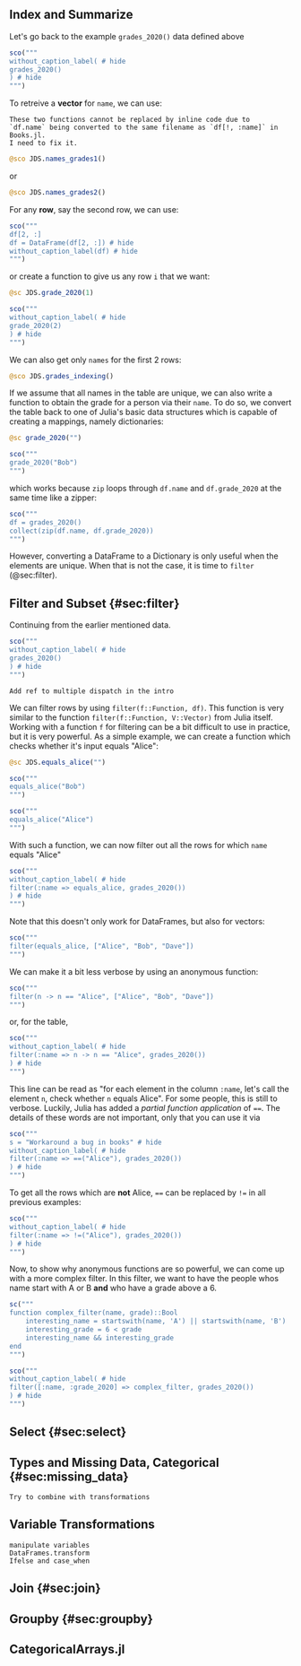 ## Index and Summarize

Let's go back to the example `grades_2020()` data defined above

```jl
sco("""
without_caption_label( # hide
grades_2020()
) # hide
""")
```

To retreive a **vector** for `name`, we can use:

```{=comment}
These two functions cannot be replaced by inline code due to
`df.name` being converted to the same filename as `df[!, :name]` in Books.jl.
I need to fix it.
```

```jl
@sco JDS.names_grades1()
```

or

```jl
@sco JDS.names_grades2()
```

For any **row**, say the second row, we can use:

```jl
sco("""
df[2, :]
df = DataFrame(df[2, :]) # hide
without_caption_label(df) # hide
""")
```

or create a function to give us any row `i` that we want:

```jl
@sc JDS.grade_2020(1)
```

```jl
sco("""
without_caption_label( # hide
grade_2020(2)
) # hide
""")
```

We can also get only `names` for the first 2 rows:

```jl
@sco JDS.grades_indexing()
```

If we assume that all names in the table are unique, we can also write a function to obtain the grade for a person via their `name`.
To do so, we convert the table back to one of Julia's basic data structures which is capable of creating a mappings, namely dictionaries:

```jl
@sc grade_2020("")
```

```jl
sco("""
grade_2020("Bob")
""")
```

which works because `zip` loops through `df.name` and `df.grade_2020` at the same time like a zipper:

```jl
sco("""
df = grades_2020()
collect(zip(df.name, df.grade_2020))
""")
```

However, converting a DataFrame to a Dictionary is only useful when the elements are unique.
When that is not the case, it is time to `filter` (@sec:filter).

## Filter and Subset {#sec:filter}

Continuing from the earlier mentioned data.

```jl
sco("""
without_caption_label( # hide
grades_2020()
) # hide
""")
```

```{=comment}
Add ref to multiple dispatch in the intro
```

We can filter rows by using `filter(f::Function, df)`.
This function is very similar to the function `filter(f::Function, V::Vector)` from Julia itself.
Working with a function `f` for filtering can be a bit difficult to use in practice, but it is very powerful.
As a simple example, we can create a function which checks whether it's input equals "Alice":

```jl
@sc JDS.equals_alice("")
```

```jl
sco("""
equals_alice("Bob")
""")
```

```jl
sco("""
equals_alice("Alice")
""")
```

With such a function, we can now filter out all the rows for which `name` equals "Alice"

```jl
sco("""
without_caption_label( # hide
filter(:name => equals_alice, grades_2020())
) # hide
""")
```

Note that this doesn't only work for DataFrames, but also for vectors:

```jl
sco("""
filter(equals_alice, ["Alice", "Bob", "Dave"])
""")
```

We can make it a bit less verbose by using an anonymous function:

```jl
sco("""
filter(n -> n == "Alice", ["Alice", "Bob", "Dave"])
""")
```

or, for the table,

```jl
sco("""
without_caption_label( # hide
filter(:name => n -> n == "Alice", grades_2020())
) # hide
""")
```

This line can be read as "for each element in the column `:name`, let's call the element `n`, check whether `n` equals Alice".
For some people, this is still to verbose.
Luckily, Julia has added a _partial function application_ of `==`.
The details of these words are not important, only that you can use it via

```jl
sco("""
s = "Workaround a bug in books" # hide
without_caption_label( # hide
filter(:name => ==("Alice"), grades_2020())
) # hide
""")
```

To get all the rows which are **not** Alice, `==` can be replaced by `!=` in all previous examples:

```jl
sco("""
without_caption_label( # hide
filter(:name => !=("Alice"), grades_2020())
) # hide
""")
```

Now, to show why anonymous functions are so powerful, we can come up with a more complex filter.
In this filter, we want to have the people whos name start with A or B **and** who have a grade above a 6.

```jl
sc("""
function complex_filter(name, grade)::Bool
    interesting_name = startswith(name, 'A') || startswith(name, 'B')
    interesting_grade = 6 < grade
    interesting_name && interesting_grade
end
""")
```

```jl
sco("""
without_caption_label( # hide
filter([:name, :grade_2020] => complex_filter, grades_2020())
) # hide
""")
```

## Select {#sec:select}

## Types and Missing Data, Categorical {#sec:missing_data}

```{=comment}
Try to combine with transformations
```

## Variable Transformations

```{=comment}
manipulate variables
DataFrames.transform
Ifelse and case_when
```

## Join {#sec:join}

## Groupby {#sec:groupby}

## CategoricalArrays.jl
